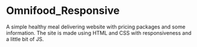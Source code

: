 # Omnifood_Responsive
A simple healthy meal delivering website with pricing packages and some information.
The site is made using HTML and CSS with responsiveness and a little bit of JS.
